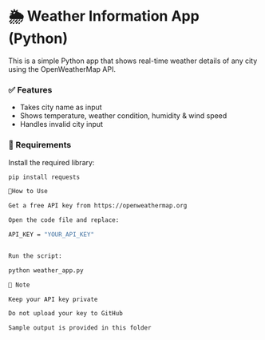 # 🌦️ Weather Information App (Python)

This is a simple Python app that shows real-time weather details of any city using the OpenWeatherMap API.

### ✅ Features
- Takes city name as input
- Shows temperature, weather condition, humidity & wind speed
- Handles invalid city input


### 🔧 Requirements
Install the required library:
```bash
pip install requests

🔑How to Use

Get a free API key from https://openweathermap.org

Open the code file and replace:

API_KEY = "YOUR_API_KEY"


Run the script:

python weather_app.py

📌 Note

Keep your API key private

Do not upload your key to GitHub

Sample output is provided in this folder
